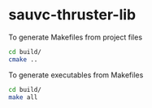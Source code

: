 # sauvc-thruster-lib

To generate Makefiles from project files

```sh
cd build/
cmake ..
```

To generate executables from Makefiles

```sh
cd build/
make all
```
